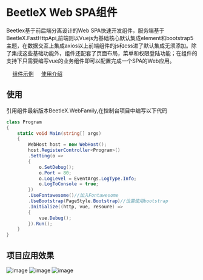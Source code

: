 # BeetleX Web SPA组件
Beetlex基于前后端分离设计的Web SPA快速开发组件，服务端基于BeetleX.FastHttpApi,前端则以Vuejs为基础核心默认集成element和bootstrap5主题，在数据交互上集成axios以上前端组件的js和css进了默认集成无须添加。除了集成这些基础功能外，组件还配套了页面布局，菜单和权限登陆功能；在组件的支持下只需要编写vue的业务组件即可以配置完成一个SPA的Web应用。

<img src="https://user-images.githubusercontent.com/2564178/109756382-cde4fa80-7c22-11eb-966b-408978876708.png" height="16">[组件示例](https://github.com/beetlex-io/BeetleX-Samples)
<img src="https://user-images.githubusercontent.com/2564178/109802889-4f587f00-7c5b-11eb-85f4-f262cf7800c0.png" height="16">[使用介绍](http://blog.beetlex.io/?postid=212afc979b8e4f3b9e2b7dd7aac664b3)
## 使用
引用组件最新版本BeetleX.WebFamily,在控制台项目中编写以下代码
``` csharp
class Program
{
    static void Main(string[] args)
    {
        WebHost host = new WebHost();
        host.RegisterController<Program>()
        .Setting(o =>
        {
            o.SetDebug();
            o.Port = 80;
            o.LogLevel = EventArgs.LogType.Info;
            o.LogToConsole = true;
        })
        .UseFontawesome()//加入Fontawesome
        .UseBootstrap(PageStyle.Bootstrap)//设置使用bootstrap
        .Initialize((http, vue, resoure) =>
        {
            vue.Debug();
        }).Run();
    }
}
```

## 项目应用效果
![image](https://user-images.githubusercontent.com/2564178/109803826-7c596180-7c5c-11eb-973a-188fca6e970c.png)
![image](https://user-images.githubusercontent.com/2564178/109804003-b7f42b80-7c5c-11eb-90cb-44dc1c718ee7.png)
![image](https://user-images.githubusercontent.com/2564178/109804122-dc500800-7c5c-11eb-8bd0-6817c536e00c.png)


